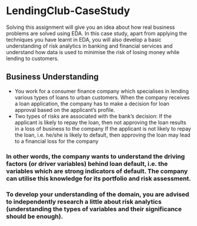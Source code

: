 # LendingClub-CaseStudy

Solving this assignment will give you an idea about how real business problems are solved using EDA. In this case study, apart from applying the techniques you have learnt in EDA, you will also develop a basic understanding of risk analytics in banking and financial services and understand how data is used to minimise the risk of losing money while lending to customers.

## Business Understanding 
- You work for a consumer finance company which specialises in lending various types of loans to urban customers. When the company receives a loan application, the company has to make a decision for loan approval based on the applicant’s profile. 
- Two types of risks are associated with the bank’s decision:  If the applicant is likely to repay the loan, then not approving the loan results in a loss of business to the company  If the applicant is not likely to repay the loan, i.e. he/she is likely to default, then approving the loan may lead to a financial loss for the company


### In other words, the company wants to understand the driving factors (or driver variables) behind loan default, i.e. the variables which are strong indicators of default.  The company can utilise this knowledge for its portfolio and risk assessment. 


### To develop your understanding of the domain, you are advised to independently research a little about risk analytics (understanding the types of variables and their significance should be enough).
